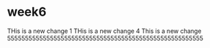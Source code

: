 # week6
THis is a new change 1
THis is a new change 4
This is a new change 5555555555555555555555555555555555555555555555555555555
